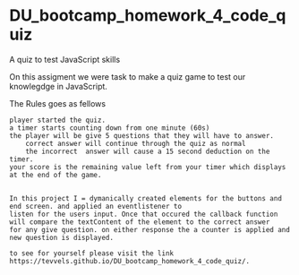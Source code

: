# DU_bootcamp_homework_4_code_quiz

A quiz to test JavaScript skills

On this assigment we were task to make a quiz game to test our knowlegdge in JavaScript.

The Rules goes as fellows

    player started the quiz.
    a timer starts counting down from one minute (60s)
    the player will be give 5 questions that they will have to answer.
        correct answer will continue through the quiz as normal
        the incorrect  answer will cause a 15 second deduction on the timer.
    your score is the remaining value left from your timer which displays at the end of the game.


    In this project I = dymanically created elements for the buttons and end screen. and applied an eventlistener to
    listen for the users input. Once that occured the callback function will compare the textContent of the element to the correct answer
    for any give question. on either response the a counter is applied and new question is displayed.

    to see for yourself please visit the link https://tevvels.github.io/DU_bootcamp_homework_4_code_quiz/.
